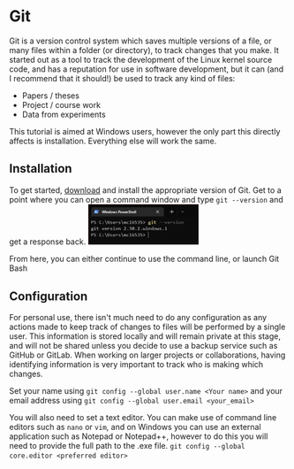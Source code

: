 # Git

Git is a version control system which saves multiple versions of a file, or many files within a folder (or directory), to track changes that you make. It started out as a tool to track the development of the Linux kernel source code, and has a reputation for use in software development, but it can (and I recommend that it should!) be used to track any kind of files:
- Papers / theses
- Project / course work
- Data from experiments

This tutorial is aimed at Windows users, however the only part this directly affects is installation. Everything else will work the same.

## Installation

To get started, [download](https://git-scm.com/download) and install the appropriate version of Git. Get to a point where you can open a command window and type `git --version` and get a response back.
<img src="version.png" alt="Example of output on Windows" width="200"/>

From here, you can either continue to use the command line, or launch Git Bash

## Configuration

For personal use, there isn't much need to do any configuration as any actions made to keep track of changes to files will be performed by a single user. This information is stored locally and will remain private at this stage, and will not be shared unless you decide to use a backup service such as GitHub or GitLab. When working on larger projects or collaborations, having identifying information is very important to track who is making which changes.

Set your name using
`git config --global user.name <Your name>`
and your email address using
`git config --global user.email <your_email>`

You will also need to set a text editor. You can make use of command line editors such as `nano` or `vim`, and on Windows you can use an external application such as Notepad or Notepad++, however to do this you will need to provide the full path to the .exe file.
`git config --global core.editor <preferred editor>`